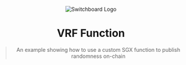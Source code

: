 <div align="center">

![Switchboard Logo](https://github.com/switchboard-xyz/sbv2-core/raw/main/website/static/img/icons/switchboard/avatar.png)

# VRF Function

> An example showing how to use a custom SGX function to publish randomness
> on-chain

</div>
